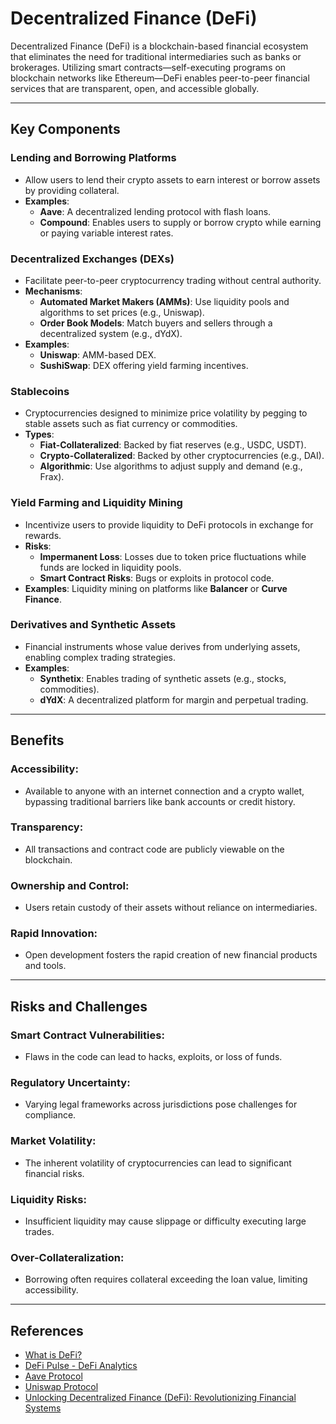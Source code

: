 # Decentralized Finance (DeFi)

Decentralized Finance (DeFi) is a blockchain-based financial ecosystem that eliminates the need for traditional intermediaries such as banks or brokerages. Utilizing smart contracts—self-executing programs on blockchain networks like Ethereum—DeFi enables peer-to-peer financial services that are transparent, open, and accessible globally.

---

## **Key Components**

### **Lending and Borrowing Platforms** 
  - Allow users to lend their crypto assets to earn interest or borrow assets by providing collateral.  
- **Examples**:  
  - **Aave**: A decentralized lending protocol with flash loans.  
  - **Compound**: Enables users to supply or borrow crypto while earning or paying variable interest rates.  

### **Decentralized Exchanges (DEXs)**  
  - Facilitate peer-to-peer cryptocurrency trading without central authority.  
- **Mechanisms**:  
  - **Automated Market Makers (AMMs)**: Use liquidity pools and algorithms to set prices (e.g., Uniswap).  
  - **Order Book Models**: Match buyers and sellers through a decentralized system (e.g., dYdX).  
- **Examples**:  
  - **Uniswap**: AMM-based DEX.  
  - **SushiSwap**: DEX offering yield farming incentives.  

### **Stablecoins**
  - Cryptocurrencies designed to minimize price volatility by pegging to stable assets such as fiat currency or commodities.  
- **Types**:  
  - **Fiat-Collateralized**: Backed by fiat reserves (e.g., USDC, USDT).  
  - **Crypto-Collateralized**: Backed by other cryptocurrencies (e.g., DAI).  
  - **Algorithmic**: Use algorithms to adjust supply and demand (e.g., Frax).  

### **Yield Farming and Liquidity Mining**
- Incentivize users to provide liquidity to DeFi protocols in exchange for rewards.  
- **Risks**:  
  - **Impermanent Loss**: Losses due to token price fluctuations while funds are locked in liquidity pools.  
  - **Smart Contract Risks**: Bugs or exploits in protocol code.  
- **Examples**: Liquidity mining on platforms like **Balancer** or **Curve Finance**.  

### **Derivatives and Synthetic Assets**
- Financial instruments whose value derives from underlying assets, enabling complex trading strategies.  
- **Examples**:  
  - **Synthetix**: Enables trading of synthetic assets (e.g., stocks, commodities).  
  - **dYdX**: A decentralized platform for margin and perpetual trading.  

---

## **Benefits**

### **Accessibility**:  
- Available to anyone with an internet connection and a crypto wallet, bypassing traditional barriers like bank accounts or credit history.  

### **Transparency**:  
- All transactions and contract code are publicly viewable on the blockchain.  

### **Ownership and Control**:  
- Users retain custody of their assets without reliance on intermediaries.  

### **Rapid Innovation**:  
- Open development fosters the rapid creation of new financial products and tools.  

---

## **Risks and Challenges**

### **Smart Contract Vulnerabilities**:  
- Flaws in the code can lead to hacks, exploits, or loss of funds.  

### **Regulatory Uncertainty**:  
- Varying legal frameworks across jurisdictions pose challenges for compliance.  

### **Market Volatility**:  
- The inherent volatility of cryptocurrencies can lead to significant financial risks.  

### **Liquidity Risks**:  
- Insufficient liquidity may cause slippage or difficulty executing large trades.  

### **Over-Collateralization**:  
- Borrowing often requires collateral exceeding the loan value, limiting accessibility.  

---

## References

- [What is DeFi?](https://ethereum.org/en/defi/)  
- [DeFi Pulse - DeFi Analytics](https://defipulse.com/)  
- [Aave Protocol](https://aave.com/)  
- [Uniswap Protocol](https://uniswap.org/)  
- [Unlocking Decentralized Finance (DeFi): Revolutionizing Financial Systems](https://medium.com/novai-blockchain-101/unlocking-decentralized-finance-defi-revolutionizing-financial-systems-26e1e396dc69)  
